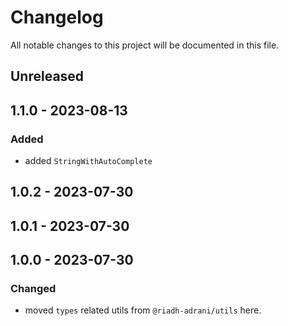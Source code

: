 # Changelog

All notable changes to this project will be documented in this file.

## Unreleased

## 1.1.0 - 2023-08-13
### Added
- added `StringWithAutoComplete`

## 1.0.2 - 2023-07-30

## 1.0.1 - 2023-07-30

## 1.0.0 - 2023-07-30
### Changed
- moved `types` related utils from `@riadh-adrani/utils` here.
